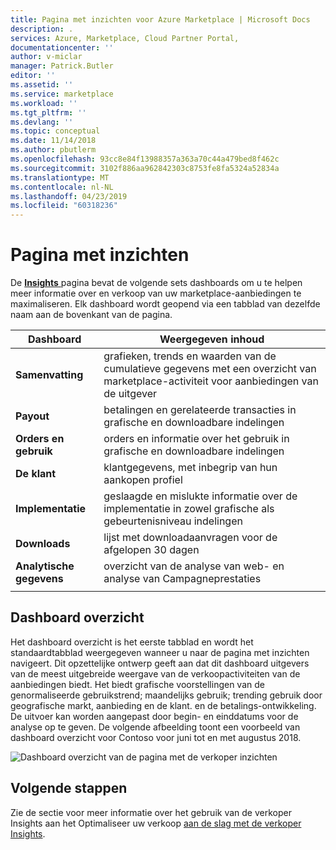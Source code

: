 ```yaml
---
title: Pagina met inzichten voor Azure Marketplace | Microsoft Docs
description: .
services: Azure, Marketplace, Cloud Partner Portal,
documentationcenter: ''
author: v-miclar
manager: Patrick.Butler
editor: ''
ms.assetid: ''
ms.service: marketplace
ms.workload: ''
ms.tgt_pltfrm: ''
ms.devlang: ''
ms.topic: conceptual
ms.date: 11/14/2018
ms.author: pbutlerm
ms.openlocfilehash: 93cc8e84f13988357a363a70c44a479bed8f462c
ms.sourcegitcommit: 3102f886aa962842303c8753fe8fa5324a52834a
ms.translationtype: MT
ms.contentlocale: nl-NL
ms.lasthandoff: 04/23/2019
ms.locfileid: "60318236"
---
```

# <a name="insights-page"></a>Pagina met inzichten

De [ **Insights** ](https://cloudpartner.azure.com/#insights) pagina bevat de volgende sets dashboards om u te helpen meer informatie over en verkoop van uw marketplace-aanbiedingen te maximaliseren.  Elk dashboard wordt geopend via een tabblad van dezelfde naam aan de bovenkant van de pagina.


|  **Dashboard**    |  **Weergegeven inhoud**               |
|  -------------    |  ---------------------               |
| **Samenvatting**       | grafieken, trends en waarden van de cumulatieve gegevens met een overzicht van marketplace-activiteit voor aanbiedingen van de uitgever |
| **Payout**        | betalingen en gerelateerde transacties in grafische en downloadbare indelingen |
| **Orders en gebruik** | orders en informatie over het gebruik in grafische en downloadbare indelingen |
| **De klant**      | klantgegevens, met inbegrip van hun aankopen profiel |
| **Implementatie**    | geslaagde en mislukte informatie over de implementatie in zowel grafische als gebeurtenisniveau indelingen |
| **Downloads**     | lijst met downloadaanvragen voor de afgelopen 30 dagen |
| **Analytische gegevens**     | overzicht van de analyse van web- en analyse van Campagneprestaties |
|  |  |


## <a name="summary-dashboard"></a>Dashboard overzicht
Het dashboard overzicht is het eerste tabblad en wordt het standaardtabblad weergegeven wanneer u naar de pagina met inzichten navigeert.  Dit opzettelijke ontwerp geeft aan dat dit dashboard uitgevers van de meest uitgebreide weergave van de verkoopactiviteiten van de aanbiedingen biedt.  Het biedt grafische voorstellingen van de genormaliseerde gebruikstrend; maandelijks gebruik; trending gebruik door geografische markt, aanbieding en de klant. en de betalings-ontwikkeling.  De uitvoer kan worden aangepast door begin- en einddatums voor de analyse op te geven.  De volgende afbeelding toont een voorbeeld van dashboard overzicht voor Contoso voor juni tot en met augustus 2018.

![Dashboard overzicht van de pagina met de verkoper inzichten](./media/insights-page1.png)


## <a name="next-steps"></a>Volgende stappen

Zie de sectie voor meer informatie over het gebruik van de verkoper Insights aan het Optimaliseer uw verkoop [aan de slag met de verkoper Insights](./../../cloud-partner-portal-orig/si-getting-started.md).

